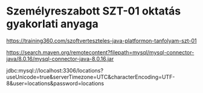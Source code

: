 # Személyreszabott SZT-01 oktatás gyakorlati anyaga

https://training360.com/szoftverteszteles-java-platformon-tanfolyam-szt-01

https://search.maven.org/remotecontent?filepath=mysql/mysql-connector-java/8.0.16/mysql-connector-java-8.0.16.jar

jdbc:mysql://localhost:3306/locations?useUnicode=true&serverTimezone=UTC&characterEncoding=UTF-8&user=locations&password=locations
